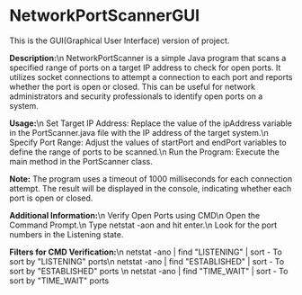 # NetworkPortScannerGUI

This is the GUI(Graphical User Interface) version of project.

**Description:**\n
NetworkPortScanner is a simple Java program that scans a specified range of ports on a target IP address to check for open ports. It utilizes socket connections to attempt a connection to each port and reports whether the port is open or closed. This can be useful for network administrators and security professionals to identify open ports on a system.

**Usage:**\n
Set Target IP Address: Replace the value of the ipAddress variable in the PortScanner.java file with the IP address of the target system.\n
Specify Port Range: Adjust the values of startPort and endPort variables to define the range of ports to be scanned.\n
Run the Program: Execute the main method in the PortScanner class.

**Note:**
The program uses a timeout of 1000 milliseconds for each connection attempt. The result will be displayed in the console, indicating whether each port is open or closed.


**Additional Information:**\n
Verify Open Ports using CMD\n
Open the Command Prompt.\n
Type netstat -aon and hit enter.\n
Look for the port numbers in the Listening state.

**Filters for CMD Verification:**\n
netstat -ano | find "LISTENING" | sort        - To sort by "LISTENING" ports\n
netstat -ano | find "ESTABLISHED" | sort      - To sort by "ESTABLISHED" ports \n
netstat -ano | find "TIME_WAIT" | sort        - To sort by "TIME_WAIT" ports
